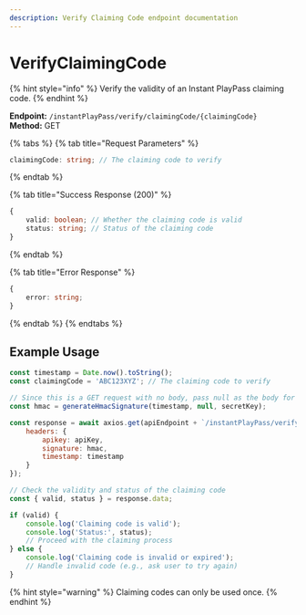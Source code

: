 ```yaml
---
description: Verify Claiming Code endpoint documentation
---
```


# VerifyClaimingCode

{% hint style="info" %}
Verify the validity of an Instant PlayPass claiming code.
{% endhint %}

**Endpoint:** `/instantPlayPass/verify/claimingCode/{claimingCode}`\
**Method:** GET

{% tabs %}
{% tab title="Request Parameters" %}
```typescript
claimingCode: string; // The claiming code to verify
```
{% endtab %}

{% tab title="Success Response (200)" %}
```typescript
{
    valid: boolean; // Whether the claiming code is valid
    status: string; // Status of the claiming code
}
```
{% endtab %}

{% tab title="Error Response" %}
```typescript
{
    error: string;
}
```
{% endtab %}
{% endtabs %}

## Example Usage

```javascript
const timestamp = Date.now().toString();
const claimingCode = 'ABC123XYZ'; // The claiming code to verify

// Since this is a GET request with no body, pass null as the body for HMAC
const hmac = generateHmacSignature(timestamp, null, secretKey);

const response = await axios.get(apiEndpoint + `/instantPlayPass/verify/claimingCode/${claimingCode}`, {
    headers: {
        apikey: apiKey,
        signature: hmac,
        timestamp: timestamp
    }
});

// Check the validity and status of the claiming code
const { valid, status } = response.data;

if (valid) {
    console.log('Claiming code is valid');
    console.log('Status:', status);
    // Proceed with the claiming process
} else {
    console.log('Claiming code is invalid or expired');
    // Handle invalid code (e.g., ask user to try again)
}
```

{% hint style="warning" %}
Claiming codes can only be used once.
{% endhint %}
